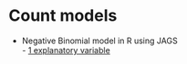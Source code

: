 # Count models #

* Negative Binomial model in R using JAGS  
        - [1 explanatory variable](https://github.com/RafaelSdeSouza/ADA8/blob/master/Count_models/Negative_binomial/Ex1_NB.R)


